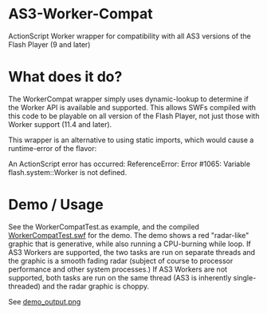 AS3-Worker-Compat
=================

ActionScript Worker wrapper for compatibility with all AS3 versions of the
Flash Player (9 and later)

What does it do?
=================

The WorkerCompat wrapper simply uses dynamic-lookup to determine if the Worker
API is available and supported.  This allows SWFs compiled with this code to be
playable on all version of the Flash Player, not just those with Worker support
(11.4 and later).

This wrapper is an alternative to using static imports, which would cause a
runtime-error of the flavor:

 An ActionScript error has occurred:
  ReferenceError: Error #1065: Variable flash.system::Worker is not defined.

Demo / Usage
=================

See the WorkerCompatTest.as example, and the compiled <a href="http://lilcodemonkey.com/github/AS3-Worker-Compat/WorkerCompatTest.swf">WorkerCompatTest.swf</a> for
the demo.  The demo shows a red "radar-like" graphic that is generative, while
also running a CPU-burning while loop.  If AS3 Workers are supported, the two
tasks are run on separate threads and the graphic is a smooth fading radar
(subject of course to processor performance and other system processes.)  If
AS3 Workers are not supported, both tasks are run on the same thread (AS3 is
inherently single-threaded) and the radar graphic is choppy.

See <a href="http://github.com/jcward/AS3-Worker-Compat/blob/master/demo_output.png">demo_output.png</a>
